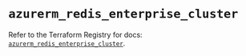 # `azurerm_redis_enterprise_cluster`

Refer to the Terraform Registry for docs: [`azurerm_redis_enterprise_cluster`](https://registry.terraform.io/providers/hashicorp/azurerm/4.20.0/docs/resources/redis_enterprise_cluster).

